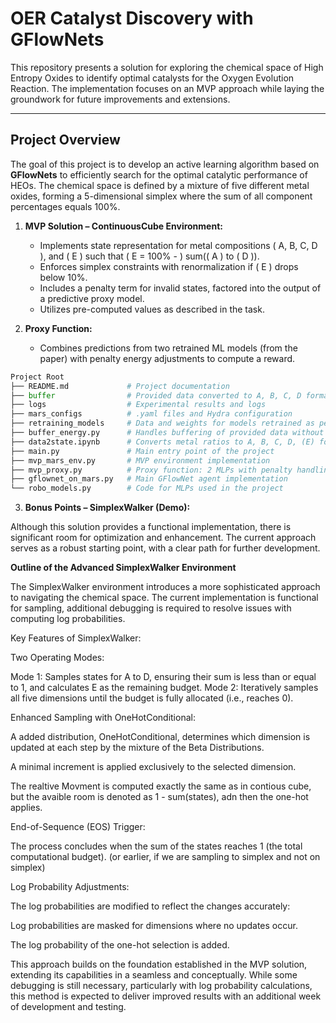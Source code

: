 # OER Catalyst Discovery with GFlowNets

This repository presents a solution for exploring the chemical space of High Entropy Oxides to identify optimal catalysts for the Oxygen Evolution Reaction. The implementation focuses on an MVP approach while laying the groundwork for future improvements and extensions.

---

## Project Overview

The goal of this project is to develop an active learning  algorithm based on **GFlowNets** to efficiently search for the optimal catalytic performance of HEOs. The chemical space is defined by a mixture of five different metal oxides, forming a 5-dimensional simplex where the sum of all component percentages equals 100%.

1. **MVP Solution – ContinuousCube Environment:**
   - Implements state representation for metal compositions \( A, B, C, D \), and \( E \) such that \( E = 100\% - \) sum(\( A \) to \( D \)).
   - Enforces simplex constraints with renormalization if \( E \) drops below 10%.
   - Includes a penalty term for invalid states, factored into the output of a predictive proxy model.
   - Utilizes pre-computed values as described in the task.

2. **Proxy Function:**
   - Combines predictions from two retrained ML models (from the paper) with penalty energy adjustments to compute a reward.


`````python
Project Root
├── README.md             # Project documentation
├── buffer                # Provided data converted to A, B, C, D format
├── logs                  # Experimental results and logs
├── mars_configs          # .yaml files and Hydra configuration
├── retraining_models     # Data and weights for models retrained as per the provided paper
├── buffer_energy.py      # Handles buffering of provided data without sampling from the proxy
├── data2state.ipynb      # Converts metal ratios to A, B, C, D, (E) format and back
├── main.py               # Main entry point of the project
├── mvp_mars_env.py       # MVP environment implementation
├── mvp_proxy.py          # Proxy function: 2 MLPs with penalty handling
├── gflownet_on_mars.py   # Main GFlowNet agent implementation
└── robo_models.py        # Code for MLPs used in the project
`````





3. **Bonus Points – SimplexWalker (Demo):**

Although this solution provides a functional implementation, there is significant room for optimization and enhancement. The current approach serves as a robust starting point, with a clear path for further development.

**Outline of the Advanced SimplexWalker Environment**

The SimplexWalker environment introduces a more sophisticated approach to navigating the chemical space. The current implementation is functional for sampling, additional debugging is required to resolve issues with computing log probabilities.

Key Features of SimplexWalker:

Two Operating Modes:

Mode 1: Samples states for A to D, ensuring their sum is less than or equal to 1, and calculates E as the remaining budget.
Mode 2: Iteratively samples all five dimensions until the budget is fully allocated (i.e., reaches 0).

Enhanced Sampling with OneHotConditional:

A added distribution, OneHotConditional, determines which dimension is updated at each step by the mixture of the Beta Distributions.

A minimal increment is applied exclusively to the selected dimension.

The realtive Movment is computed exactly the same as in contious cube, but the avaible room is denoted as 1 - sum(states), adn then the one-hot applies.

End-of-Sequence (EOS) Trigger:

The process concludes when the sum of the states reaches 1 (the total computational budget). (or earlier, if we are sampling to simplex and not on simplex)

Log Probability Adjustments:

The log probabilities are modified to reflect the changes accurately:

Log probabilities are masked for dimensions where no updates occur.

The log probability of the one-hot selection is added.

This approach builds on the foundation established in the MVP solution, extending its capabilities in a seamless and conceptually. While some debugging is still necessary, particularly with log probability calculations, this method is expected to deliver improved results with an additional week of development and testing.








